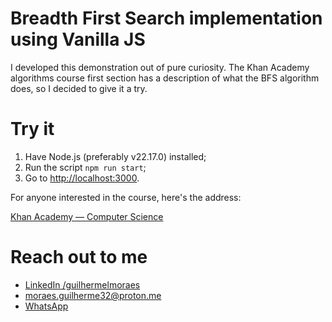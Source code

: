 # Breadth First Search implementation using Vanilla JS

I developed this demonstration out of pure curiosity. The Khan Academy algorithms course first section has a description of what the BFS algorithm does, so I decided to give it a try. 

# Try it

1. Have Node.js (preferably v22.17.0) installed;
2. Run the script `npm run start`;
3. Go to [http://localhost:3000](http://localhost:3000).

For anyone interested in the course, here's the address:

[Khan Academy — Computer Science](https://khanacademy.org/computing/computer-science)

# Reach out to me

 - [LinkedIn /guilhermelmoraes](https://www.linkedin.com/in/guilhermelmoraes/?locale=en_US)
 - [moraes.guilherme32@proton.me](mailto:moraes.guilherme32@proton.me)
 - [WhatsApp](https://wa.me/5511977925820)
